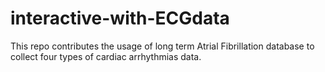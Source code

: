 # interactive-with-ECGdata
This repo contributes the usage of long term Atrial Fibrillation database to collect four types of cardiac arrhythmias data. 
